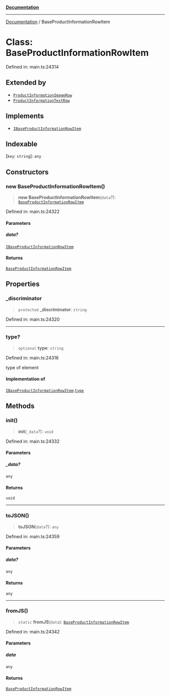[**Documentation**](../README.md)

***

[Documentation](../README.md) / BaseProductInformationRowItem

# Class: BaseProductInformationRowItem

Defined in: main.ts:24314

## Extended by

- [`ProductInformationImageRow`](ProductInformationImageRow.md)
- [`ProductInformationTextRow`](ProductInformationTextRow.md)

## Implements

- [`IBaseProductInformationRowItem`](../interfaces/IBaseProductInformationRowItem.md)

## Indexable

\[`key`: `string`\]: `any`

## Constructors

### new BaseProductInformationRowItem()

> **new BaseProductInformationRowItem**(`data`?): [`BaseProductInformationRowItem`](BaseProductInformationRowItem.md)

Defined in: main.ts:24322

#### Parameters

##### data?

[`IBaseProductInformationRowItem`](../interfaces/IBaseProductInformationRowItem.md)

#### Returns

[`BaseProductInformationRowItem`](BaseProductInformationRowItem.md)

## Properties

### \_discriminator

> `protected` **\_discriminator**: `string`

Defined in: main.ts:24320

***

### type?

> `optional` **type**: `string`

Defined in: main.ts:24316

type of element

#### Implementation of

[`IBaseProductInformationRowItem`](../interfaces/IBaseProductInformationRowItem.md).[`type`](../interfaces/IBaseProductInformationRowItem.md#type)

## Methods

### init()

> **init**(`_data`?): `void`

Defined in: main.ts:24332

#### Parameters

##### \_data?

`any`

#### Returns

`void`

***

### toJSON()

> **toJSON**(`data`?): `any`

Defined in: main.ts:24359

#### Parameters

##### data?

`any`

#### Returns

`any`

***

### fromJS()

> `static` **fromJS**(`data`): [`BaseProductInformationRowItem`](BaseProductInformationRowItem.md)

Defined in: main.ts:24342

#### Parameters

##### data

`any`

#### Returns

[`BaseProductInformationRowItem`](BaseProductInformationRowItem.md)
